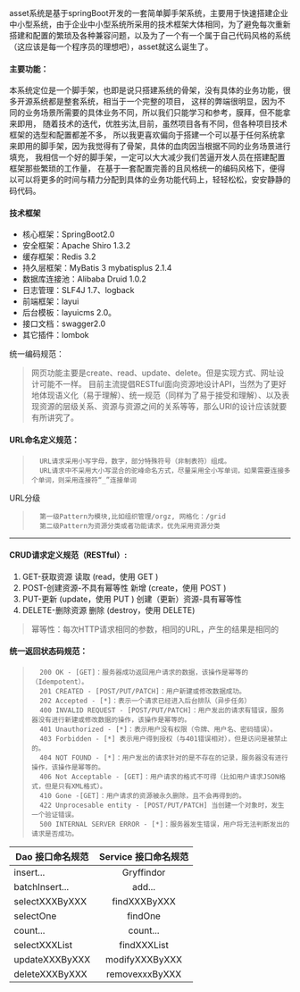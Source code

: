 
asset系统是基于springBoot开发的一套简单脚手架系统，主要用于快速搭建企业中小型系统，由于企业中小型系统所采用的技术框架大体相同，为了避免每次重新搭建和配置的繁琐及各种兼容问题，以及为了一个有一个属于自己代码风格的系统（这应该是每一个程序员的理想吧），asset就这么诞生了。


#### 主要功能：
   本系统定位是一个脚手架，也即是说只搭建系统的骨架，没有具体的业务功能，很多开源系统都是整套系统，相当于一个完整的项目，   这样的弊端很明显，因为不同的业务场景所需要的具体业务不同，所以我们只能学习和参考，膜拜，但不能拿来即用，   随着技术的迭代，优胜劣汰,目前，虽然项目各有不同，但各种项目技术框架的选型和配置都差不多，   所以我更喜欢偏向于搭建一个可以基于任何系统拿来即用的脚手架，因为我觉得有了骨架，具体的血肉因当根据不同的业务场景进行填充，   我相信一个好的脚手架，一定可以大大减少我们苦逼开发人员在搭建配置框架那些繁琐的工作量，   在基于一套配置完善的且风格统一的编码风格下，便得以可以将更多的时间与精力分配到具体的业务功能代码上，轻轻松松，安安静静的码代码。


#### 技术框架

   * 核心框架：SpringBoot2.0
   * 安全框架：Apache Shiro 1.3.2
   * 缓存框架：Redis 3.2
   * 持久层框架：MyBatis 3 mybatisplus 2.1.4
   * 数据库连接池：Alibaba Druid 1.0.2
   * 日志管理：SLF4J 1.7、logback
   * 前端框架：layui
   * 后台模板：layuicms 2.0。
   * 接口文档：swagger2.0
   * 其它插件：lombok

统一编码规范：
>网页功能主要是create、read、update、delete。但是实现方式、网址设计可能不一样。
>目前主流提倡RESTful面向资源地设计API，当然为了更好地体现语义化（易于理解）、统一规范（同样为了易于接受和理解）、以及表现资源的层级关系、资源与资源之间的关系等等，那么URI的设计应该就要有所讲究了。

  
#### URL命名定义规范：

>       URL请求采用小写字母，数字，部分特殊符号（非制表符）组成。  
>       URL请求中不采用大小写混合的驼峰命名方式，尽量采用全小写单词，如果需要连接多个单词，则采用连接符“_”连接单词
URL分级
>       第一级Pattern为模块,比如组织管理/orgz, 网格化：/grid
>       第二级Pattern为资源分类或者功能请求，优先采用资源分类
  ****
#### CRUD请求定义规范（RESTful）:  
   1.  GET-获取资源
     读取 (read，使用 GET )
   2.  POST-创建资源-不具有幂等性
    新增 (create，使用 POST )
   3.  PUT-更新 (update，使用 PUT )
    创建（更新）资源-具有幂等性
   4. DELETE-删除资源
    删除 (destroy，使用 DELETE)
>幂等性：每次HTTP请求相同的参数，相同的URL，产生的结果是相同的

#### 统一返回状态码规范：
>       200 OK - [GET]：服务器成功返回用户请求的数据，该操作是幂等的（Idempotent）。
>       201 CREATED - [POST/PUT/PATCH]：用户新建或修改数据成功。
>       202 Accepted - [*]：表示一个请求已经进入后台排队（异步任务）
>       400 INVALID REQUEST - [POST/PUT/PATCH]：用户发出的请求有错误，服务器没有进行新建或修改数据的操作，该操作是幂等的。
>       401 Unauthorized - [*]：表示用户没有权限（令牌、用户名、密码错误）。
>       403 Forbidden - [*] 表示用户得到授权（与401错误相对），但是访问是被禁止的。
>       404 NOT FOUND - [*]：用户发出的请求针对的是不存在的记录，服务器没有进行操作，该操作是幂等的。
>       406 Not Acceptable - [GET]：用户请求的格式不可得（比如用户请求JSON格式，但是只有XML格式）。
>       410 Gone -[GET]：用户请求的资源被永久删除，且不会再得到的。
>       422 Unprocesable entity - [POST/PUT/PATCH] 当创建一个对象时，发生一个验证错误。
>       500 INTERNAL SERVER ERROR - [*]：服务器发生错误，用户将无法判断发出的请求是否成功。

|Dao 接口命名规范   |  Service 接口命名规范|
 | - | :-: |  
|insert... | Gryffindor| 
| batchInsert... | add...| 
|selectXXXByXXX | findXXXByXXX| 
|selectOne|findOne|
|count...|count...|
|selectXXXList|findXXXList|
|updateXXXByXXX|modifyXXXByXXX|
|deleteXXXByXXX|removexxxByXXX|










